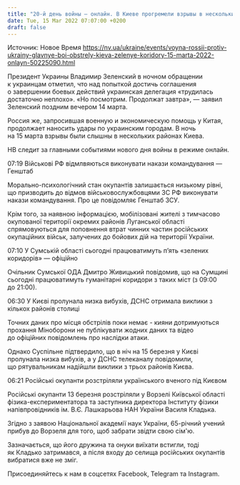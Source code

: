 ```yaml
---
title: "20-й день войны — онлайн. В Киеве прогремели взрывы в нескольких районах, сегодня РФ и Украина продолжат переговоры"
date: Tue, 15 Mar 2022 07:07:00 +0200
draft: false
---
```

Источник: Новое Время https://nv.ua/ukraine/events/voyna-rossii-protiv-ukrainy-glavnye-boi-obstrely-kieva-zelenye-koridory-15-marta-2022-onlayn-50225090.html




Президент Украины Владимир Зеленский в ночном обращении к украинцам отметил, что над попыткой достичь соглашения о завершении боевых действий украинская делегация «трудилась достаточно неплохо». «Но посмотрим. Продолжат завтра», — заявил Зеленский поздним вечером 14 марта.

Россия же, запросившая военную и экономическую помощь у Китая, продолжает наносить удары по украинским городам. В ночь на 15 марта взрывы были слышны в нескольких районах Киева.

НВ следит за главными событиями нового дня войны в режиме онлайн.

07:19 Військові РФ відмлвяються виконувати накази командування — Генштаб

Морально-психологічний стан окупантів залишається низькому рівні, що призводить до відмов військовослужбовцями ЗС РФ виконувати накази командування. Про це повідомляє Генштаб ЗСУ.

Крім того, за наявною інформацією, мобілізовані жителі з тимчасово окупованої території окремих районів Луганської області спрямовуються для поповнення втрат чинних частин російських окупаційних військ, залучених до бойових дій на території України.

07:10 У Сумській області сьогодні працюватимуть п’ять «зелених коридорів» — офіційно

Очільник Сумської ОДА Дмитро Живицький повідомив, що на Сумщині сьогодні працюватимуть гуманітарні коридори з таких міст (з 09:00 до 21:00).

06:30 У Києві пролунала низка вибухів, ДСНС отримала виклики з кількох районів столиці 

Точних даних про місця обстрілів поки немає - кияни дотримуються прохання Міноборони не публікувати жодних даних та відео до офіційних повідомлень про наслідки атаки.

Однако Суспільне підтвердило, що в ніч на 15 березня у Києві пролунала низка вибухів, а у ДСНС телеканалу повідомили, що рятувальникам надійшли виклики з трьох районів Києва.

06:21 Російські окупанти розстріляли українського вченого під Києвом

Російські окупанти 13 березня розстріляли у Ворзелі Київської області фізика-експериментатора та заступника директора Інституту фізики напівпровідників ім. В.Є. Лашкарьова НАН України Василя Кладька.

Згідно з заявою Національної академії наук України, 65-річний учений прибув до Ворзеля для того, щоб забрати звідти свою сім'ю.

Зазначається, що його дружина та онуки виїхати встигли, тоді як Кладько затримався, а після входу до селища російських окупантів вибратися вже не зміг.

Присоединяйтесь к нам в соцсетях Facebook, Telegram та Instagram.

